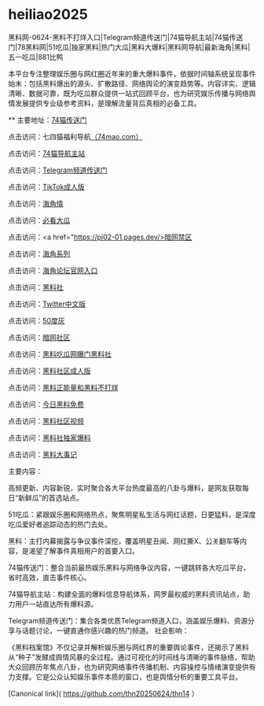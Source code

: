# heiliao2025
黑料网-0624-黑料不打烊入口|Telegram频道传送门|74猫导航主站|74猫传送门|78黑料网|51吃瓜|独家黑料|热门大瓜|黑料大爆料|黑料网导航|最新海角|黑料|五一吃瓜|881比鸭

本平台专注整理娱乐圈与网红圈近年来的重大爆料事件，依据时间轴系统呈现事件始末：包括黑料爆出的源头、扩散路径、网络舆论的演变趋势等。内容详实、逻辑清晰、数据可靠，既为吃瓜群众提供一站式回顾平台，也为研究娱乐传播与网络舆情发展提供专业级参考资料，是理解流量背后真相的必备工具。

** 主要地址：<a href="https://74mao.com/">74猫传送门</a>

点击访问：七四猫福利导航<a href="https://74mao.com/">（74mao.com）</a>

点击访问：<a href="https://74mao.com/">74猫导航主站</a>

点击访问：<a href="https://74mao.com/">Telegram频道传送门</a>

点击访问：<a href="https://pi40.pages.dev/">TikTok成人版</a>

点击访问：<a href="https://hj-1233.pages.dev/">海角情</a>

点击访问：<a href="https://pi002.pages.dev/">必看大瓜</a>

点击访问：<a href="https://pi02-01.pages.dev/>暗网禁区</a>

点击访问：<a href="https://hj-1259.pages.dev/">海角系列</a>

点击访问：<a href="https://hj-1255.pages.dev/">海角论坛官网入口</a>

点击访问：<a href="https://hl402.pages.dev/">黑料社</a>

点击访问：<a href="https://pi33.pages.dev//">Twitter中文版</a>

点击访问：<a href="https://pi1-01.pages.dev/">50度灰</a>

点击访问：<a href="https://aw2-03.pages.dev/">暗网社区</a>

点击访问：<a href="https://hl399.pages.dev/">黑料吃瓜网曝门黑料社</a>

点击访问：<a href="https://hl982.pages.dev/">黑料社区成人版</a>

点击访问：<a href="https://hl395.pages.dev/">黑料正能量和黑料不打烊</a>

点击访问：<a href="https://hl419.pages.dev/">今日黑料免费</a>

点击访问：<a href="https://hl394.pages.dev/">黑料社区视频</a>

点击访问：<a href="https://hl417.pages.dev/">黑料社独家爆料</a>

点击访问：<a href="https://hl391.pages.dev//">黑料大事记</a>

主要内容：

高频更新、内容新锐，实时聚合各大平台热度最高的八卦与爆料，是网友获取每日“新鲜瓜”的首选站点。

51吃瓜：紧跟娱乐圈和网络热点，聚焦明星私生活与网红话题，日更猛料，是深度吃瓜爱好者追踪动态的热门去处。

黑料：主打内幕揭露与争议事件深挖，覆盖明星丑闻、网红撕X、公关翻车等内容，是渴望了解事件真相用户的首要入口。

74猫传送门：整合当前最热娱乐黑料与网络争议内容，一键跳转各大吃瓜平台，省时高效，直击事件核心。

74猫导航主站：构建全面的爆料信息导航体系，网罗最权威的黑料资讯站点，助力用户一站直达所有爆料源。

Telegram频道传送门：集合各类优质Telegram频道入口，涵盖娱乐爆料、资源分享与话题讨论，一键直通你感兴趣的热门频道。
社会影响：

《黑料档案馆》不仅记录并解析娱乐圈与网红界的重要舆论事件，还揭示了黑料从“种子”发酵成舆情风暴的全过程。通过可视化的时间线与清晰的事件脉络，帮助大众回顾历年焦点八卦，也为研究网络事件传播机制、内容操控与情绪演变提供有力支撑。它是公众认知娱乐事件本质的窗口，也是舆情分析的重要工具平台。


[Canonical link]( https://github.com/thn20250624/thn14 ）
